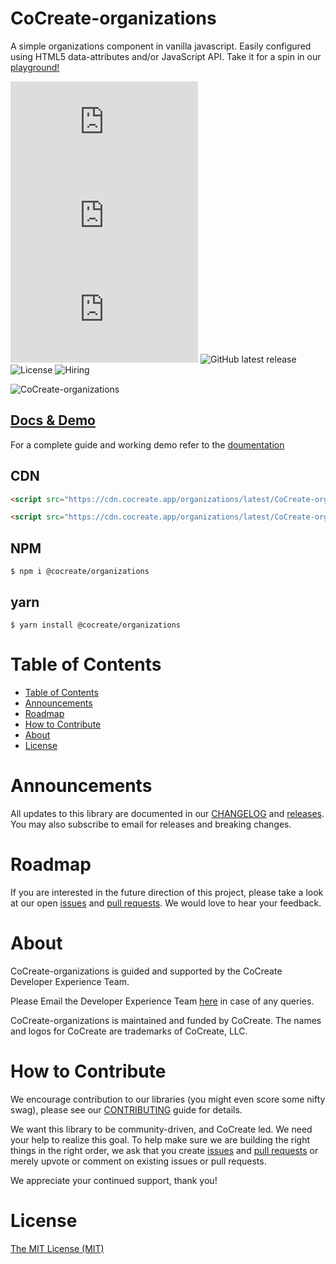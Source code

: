 # CoCreate-organizations

A simple organizations component in vanilla javascript. Easily configured using HTML5 data-attributes and/or JavaScript API. Take it for a spin in our [playground!](https://cocreate.app/docs/organizations)

![minified](https://img.badgesize.io/https://cdn.cocreate.app/organizations/latest/CoCreate-organizations.min.js?style=flat-square&label=minified&color=orange)
![gzip](https://img.badgesize.io/https://cdn.cocreate.app/organizations/latest/CoCreate-organizations.min.js?compression=gzip&style=flat-square&label=gzip&color=yellow)
![brotli](https://img.badgesize.io/https://cdn.cocreate.app/organizations/latest/CoCreate-organizations.min.js?compression=brotli&style=flat-square&label=brotli)
![GitHub latest release](https://img.shields.io/github/v/release/CoCreate-app/CoCreate-organizations?style=flat-square)
![License](https://img.shields.io/github/license/CoCreate-app/CoCreate-organizations?style=flat-square)
![Hiring](https://img.shields.io/static/v1?style=flat-square&label=&message=Hiring&color=blueviolet)

![CoCreate-organizations](https://cdn.cocreate.app/docs/CoCreate-organizations.gif)

## [Docs & Demo](https://cocreate.app/docs/organizations)

For a complete guide and working demo refer to the [doumentation](https://cocreate.app/docs/organizations)

## CDN

```html
<script src="https://cdn.cocreate.app/organizations/latest/CoCreate-organizations.min.js"></script>
```

```html
<script src="https://cdn.cocreate.app/organizations/latest/CoCreate-organizations.min.css"></script>
```

## NPM

```shell
$ npm i @cocreate/organizations
```

## yarn

```shell
$ yarn install @cocreate/organizations
```

# Table of Contents

- [Table of Contents](#table-of-contents)
- [Announcements](#announcements)
- [Roadmap](#roadmap)
- [How to Contribute](#how-to-contribute)
- [About](#about)
- [License](#license)

<a name="announcements"></a>

# Announcements

All updates to this library are documented in our [CHANGELOG](https://github.com/CoCreate-app/CoCreate-organizations/blob/master/CHANGELOG.md) and [releases](https://github.com/CoCreate-app/CoCreate-organizations/releases). You may also subscribe to email for releases and breaking changes.

<a name="roadmap"></a>

# Roadmap

If you are interested in the future direction of this project, please take a look at our open [issues](https://github.com/CoCreate-app/CoCreate-organizations/issues) and [pull requests](https://github.com/CoCreate-app/CoCreate-organizations/pulls). We would love to hear your feedback.

<a name="about"></a>

# About

CoCreate-organizations is guided and supported by the CoCreate Developer Experience Team.

Please Email the Developer Experience Team [here](mailto:develop@cocreate.app) in case of any queries.

CoCreate-organizations is maintained and funded by CoCreate. The names and logos for CoCreate are trademarks of CoCreate, LLC.

<a name="contribute"></a>

# How to Contribute

We encourage contribution to our libraries (you might even score some nifty swag), please see our [CONTRIBUTING](https://github.com/CoCreate-app/CoCreate-organizations/blob/master/CONTRIBUTING.md) guide for details.

We want this library to be community-driven, and CoCreate led. We need your help to realize this goal. To help make sure we are building the right things in the right order, we ask that you create [issues](https://github.com/CoCreate-app/CoCreate-organizations/issues) and [pull requests](https://github.com/CoCreate-app/CoCreate-organizations/pulls) or merely upvote or comment on existing issues or pull requests.

We appreciate your continued support, thank you!

# License

[The MIT License (MIT)](https://github.com/CoCreate-app/CoCreate-organizations/blob/master/LICENSE)
